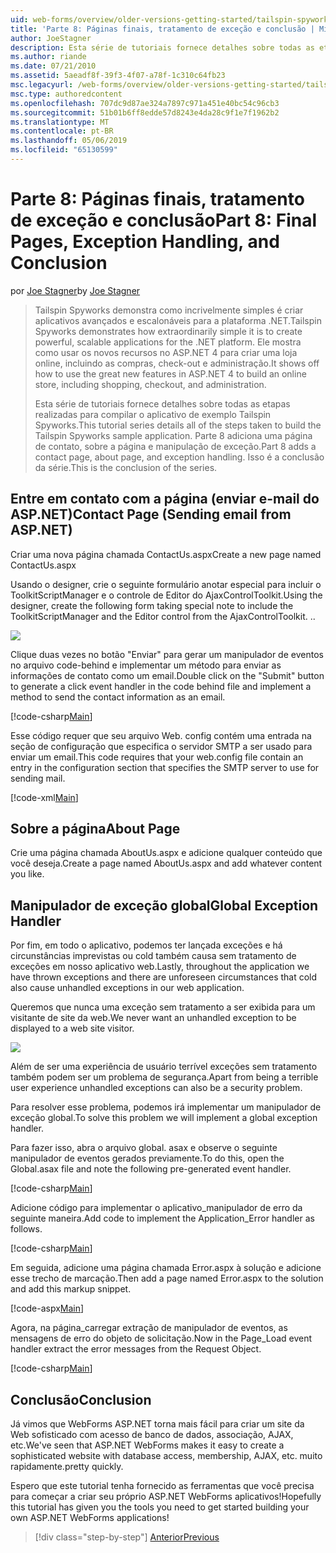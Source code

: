 ```yaml
---
uid: web-forms/overview/older-versions-getting-started/tailspin-spyworks/tailspin-spyworks-part-8
title: 'Parte 8: Páginas finais, tratamento de exceção e conclusão | Microsoft Docs'
author: JoeStagner
description: Esta série de tutoriais fornece detalhes sobre todas as etapas realizadas para compilar o aplicativo de exemplo Tailspin Spyworks. Parte 8 adiciona uma página de contato, sobre a página e a exceção...
ms.author: riande
ms.date: 07/21/2010
ms.assetid: 5aeadf8f-39f3-4f07-a78f-1c310c64fb23
msc.legacyurl: /web-forms/overview/older-versions-getting-started/tailspin-spyworks/tailspin-spyworks-part-8
msc.type: authoredcontent
ms.openlocfilehash: 707dc9d87ae324a7897c971a451e40bc54c96cb3
ms.sourcegitcommit: 51b01b6ff8edde57d8243e4da28c9f1e7f1962b2
ms.translationtype: MT
ms.contentlocale: pt-BR
ms.lasthandoff: 05/06/2019
ms.locfileid: "65130599"
---
```

# <a name="part-8-final-pages-exception-handling-and-conclusion"></a><span data-ttu-id="4bf95-104">Parte 8: Páginas finais, tratamento de exceção e conclusão</span><span class="sxs-lookup"><span data-stu-id="4bf95-104">Part 8: Final Pages, Exception Handling, and Conclusion</span></span>

<span data-ttu-id="4bf95-105">por [Joe Stagner](https://github.com/JoeStagner)</span><span class="sxs-lookup"><span data-stu-id="4bf95-105">by [Joe Stagner](https://github.com/JoeStagner)</span></span>

> <span data-ttu-id="4bf95-106">Tailspin Spyworks demonstra como incrivelmente simples é criar aplicativos avançados e escalonáveis para a plataforma .NET.</span><span class="sxs-lookup"><span data-stu-id="4bf95-106">Tailspin Spyworks demonstrates how extraordinarily simple it is to create powerful, scalable applications for the .NET platform.</span></span> <span data-ttu-id="4bf95-107">Ele mostra como usar os novos recursos no ASP.NET 4 para criar uma loja online, incluindo as compras, check-out e administração.</span><span class="sxs-lookup"><span data-stu-id="4bf95-107">It shows off how to use the great new features in ASP.NET 4 to build an online store, including shopping, checkout, and administration.</span></span>
> 
> <span data-ttu-id="4bf95-108">Esta série de tutoriais fornece detalhes sobre todas as etapas realizadas para compilar o aplicativo de exemplo Tailspin Spyworks.</span><span class="sxs-lookup"><span data-stu-id="4bf95-108">This tutorial series details all of the steps taken to build the Tailspin Spyworks sample application.</span></span> <span data-ttu-id="4bf95-109">Parte 8 adiciona uma página de contato, sobre a página e manipulação de exceção.</span><span class="sxs-lookup"><span data-stu-id="4bf95-109">Part 8 adds a contact page, about page, and exception handling.</span></span> <span data-ttu-id="4bf95-110">Isso é a conclusão da série.</span><span class="sxs-lookup"><span data-stu-id="4bf95-110">This is the conclusion of the series.</span></span>

## <a id="_Toc260221680"></a>  <span data-ttu-id="4bf95-111">Entre em contato com a página (enviar e-mail do ASP.NET)</span><span class="sxs-lookup"><span data-stu-id="4bf95-111">Contact Page (Sending email from ASP.NET)</span></span>

<span data-ttu-id="4bf95-112">Criar uma nova página chamada ContactUs.aspx</span><span class="sxs-lookup"><span data-stu-id="4bf95-112">Create a new page named ContactUs.aspx</span></span>

<span data-ttu-id="4bf95-113">Usando o designer, crie o seguinte formulário anotar especial para incluir o ToolkitScriptManager e o controle de Editor do AjaxControlToolkit.</span><span class="sxs-lookup"><span data-stu-id="4bf95-113">Using the designer, create the following form taking special note to include the ToolkitScriptManager and the Editor control from the AjaxControlToolkit.</span></span> <span data-ttu-id="4bf95-114">.</span><span class="sxs-lookup"><span data-stu-id="4bf95-114">.</span></span>

![](tailspin-spyworks-part-8/_static/image1.jpg)

<span data-ttu-id="4bf95-115">Clique duas vezes no botão "Enviar" para gerar um manipulador de eventos no arquivo code-behind e implementar um método para enviar as informações de contato como um email.</span><span class="sxs-lookup"><span data-stu-id="4bf95-115">Double click on the "Submit" button to generate a click event handler in the code behind file and implement a method to send the contact information as an email.</span></span>

[!code-csharp[Main](tailspin-spyworks-part-8/samples/sample1.cs)]

<span data-ttu-id="4bf95-116">Esse código requer que seu arquivo Web. config contém uma entrada na seção de configuração que especifica o servidor SMTP a ser usado para enviar um email.</span><span class="sxs-lookup"><span data-stu-id="4bf95-116">This code requires that your web.config file contain an entry in the configuration section that specifies the SMTP server to use for sending mail.</span></span>

[!code-xml[Main](tailspin-spyworks-part-8/samples/sample2.xml)]

## <a id="_Toc260221681"></a>  <span data-ttu-id="4bf95-117">Sobre a página</span><span class="sxs-lookup"><span data-stu-id="4bf95-117">About Page</span></span>

<span data-ttu-id="4bf95-118">Crie uma página chamada AboutUs.aspx e adicione qualquer conteúdo que você deseja.</span><span class="sxs-lookup"><span data-stu-id="4bf95-118">Create a page named AboutUs.aspx and add whatever content you like.</span></span>

## <a id="_Toc260221682"></a>  <span data-ttu-id="4bf95-119">Manipulador de exceção global</span><span class="sxs-lookup"><span data-stu-id="4bf95-119">Global Exception Handler</span></span>

<span data-ttu-id="4bf95-120">Por fim, em todo o aplicativo, podemos ter lançada exceções e há circunstâncias imprevistas ou cold também causa sem tratamento de exceções em nosso aplicativo web.</span><span class="sxs-lookup"><span data-stu-id="4bf95-120">Lastly, throughout the application we have thrown exceptions and there are unforeseen circumstances that cold also cause unhandled exceptions in our web application.</span></span>

<span data-ttu-id="4bf95-121">Queremos que nunca uma exceção sem tratamento a ser exibida para um visitante de site da web.</span><span class="sxs-lookup"><span data-stu-id="4bf95-121">We never want an unhandled exception to be displayed to a web site visitor.</span></span>

![](tailspin-spyworks-part-8/_static/image2.jpg)

<span data-ttu-id="4bf95-122">Além de ser uma experiência de usuário terrível exceções sem tratamento também podem ser um problema de segurança.</span><span class="sxs-lookup"><span data-stu-id="4bf95-122">Apart from being a terrible user experience unhandled exceptions can also be a security problem.</span></span>

<span data-ttu-id="4bf95-123">Para resolver esse problema, podemos irá implementar um manipulador de exceção global.</span><span class="sxs-lookup"><span data-stu-id="4bf95-123">To solve this problem we will implement a global exception handler.</span></span>

<span data-ttu-id="4bf95-124">Para fazer isso, abra o arquivo global. asax e observe o seguinte manipulador de eventos gerados previamente.</span><span class="sxs-lookup"><span data-stu-id="4bf95-124">To do this, open the Global.asax file and note the following pre-generated event handler.</span></span>

[!code-csharp[Main](tailspin-spyworks-part-8/samples/sample3.cs)]

<span data-ttu-id="4bf95-125">Adicione código para implementar o aplicativo\_manipulador de erro da seguinte maneira.</span><span class="sxs-lookup"><span data-stu-id="4bf95-125">Add code to implement the Application\_Error handler as follows.</span></span>

[!code-csharp[Main](tailspin-spyworks-part-8/samples/sample4.cs)]

<span data-ttu-id="4bf95-126">Em seguida, adicione uma página chamada Error.aspx à solução e adicione esse trecho de marcação.</span><span class="sxs-lookup"><span data-stu-id="4bf95-126">Then add a page named Error.aspx to the solution and add this markup snippet.</span></span>

[!code-aspx[Main](tailspin-spyworks-part-8/samples/sample5.aspx)]

<span data-ttu-id="4bf95-127">Agora, na página\_carregar extração de manipulador de eventos, as mensagens de erro do objeto de solicitação.</span><span class="sxs-lookup"><span data-stu-id="4bf95-127">Now in the Page\_Load event handler extract the error messages from the Request Object.</span></span>

[!code-csharp[Main](tailspin-spyworks-part-8/samples/sample6.cs)]

## <a id="_Toc260221683"></a>  <span data-ttu-id="4bf95-128">Conclusão</span><span class="sxs-lookup"><span data-stu-id="4bf95-128">Conclusion</span></span>

<span data-ttu-id="4bf95-129">Já vimos que WebForms ASP.NET torna mais fácil para criar um site da Web sofisticado com acesso de banco de dados, associação, AJAX, etc.</span><span class="sxs-lookup"><span data-stu-id="4bf95-129">We've seen that ASP.NET WebForms makes it easy to create a sophisticated website with database access, membership, AJAX, etc.</span></span> <span data-ttu-id="4bf95-130">muito rapidamente.</span><span class="sxs-lookup"><span data-stu-id="4bf95-130">pretty quickly.</span></span>

<span data-ttu-id="4bf95-131">Espero que este tutorial tenha fornecido as ferramentas que você precisa para começar a criar seu próprio ASP.NET WebForms aplicativos!</span><span class="sxs-lookup"><span data-stu-id="4bf95-131">Hopefully this tutorial has given you the tools you need to get started building your own ASP.NET WebForms applications!</span></span>

> [!div class="step-by-step"]
> [<span data-ttu-id="4bf95-132">Anterior</span><span class="sxs-lookup"><span data-stu-id="4bf95-132">Previous</span></span>](tailspin-spyworks-part-7.md)
